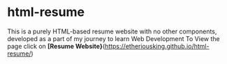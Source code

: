 # html-resume
This is a purely HTML-based resume website with no other components, developed as a part of my journey to learn Web Development 
To View the page click on **[Resume Website}**(https://etheriousking.github.io/html-resume/)
